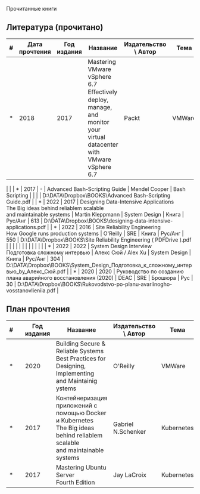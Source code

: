 Прочитанные книги

## Литература (прочитано)
| # | Дата прочтения  | Год издания | Название                                                 |  Издательство \ Автор         | Тема                |  Тип     |   Язык      | Страниц | Ссылка
|---|-----------------|-------------|----------------------------------------------------------|-------------------------------|---------------------|----------|-------------|---------| ------------------------------------------------------------------------|
| * | 2018            |   2017      |  Mastering VMware vSphere 6.7<br>Eﬀectively deploy, manage, and monitor your virtual<br>datacenter with VMware vSphere 6.7 | Packt | VMWare |   Книга  |  Английский |  740    |  D:\DATA\Dropbox\BOOKS\vmware\Mastering VMware vSphere 6.7-2nd Ed_1.pdf |
|
|
| * | 2017            |     -       |  Advanced Bash-Scripting Guide |    Mendel Cooper | Bash Scripting      |          |             |         | D:\DATA\Dropbox\BOOKS\Advanced Bash-Scripting Guide.pdf                 | 
| * | 2022            |   2017      |  Designing Data-Intensive Applications<br>The Big ideas behind reliablem scalable<br>and maintainable systems                    |    Martin Kleppmann           | System Design        |   Книга  |  Рус/Анг    |  613   |  D:\DATA\Dropbox\BOOKS\designing-data-intensive-applications.pdf        |
| * | 2022            |   2016      |  Site Reliability Engineering<br>How Google runs production systems                            |    O'Reilly                   | SRE                  |   Книга  |  Рус/Анг    |  550   |  D:\DATA\Dropbox\BOOKS\Site Reliability Engineering ( PDFDrive ).pdf    |
|   |                 |             |                        |                               |                      |          |             |        |                                                                         |
| * | 2022            |   2022      |  System Design Interview<br>Подготовка сложному интервью                    |    Алекс Cюй / Alex Xu        | System Design        |   Книга  |  Рус/Анг     |  304   |  D:\DATA\Dropbox\BOOKS\System_Design_Подготовка_к_сложному_интервью_by_Алекс_Сюй.pdf   |
| * | 2020            |   2020      |  Руководство по созданию плана аварийного восстановления (2020) |    DEAC                | SRE                  |  Брошюра |  Рус         |  30   |  D:\DATA\Dropbox\BOOKS\Rukovodstvo-po-planu-avariinogho-vosstanovlieniia.pdf    |




##  План прочтения
| # |                 | Год издания | Название                                                 |  Издательство \ Автор         | Тема                |  Тип     |   Язык      | Страниц | Ссылка
|---|-----------------|-------------|----------------------------------------------------------|-------------------------------|---------------------|----------|-------------|---------| ------------------------------------------------------------------------|
| * |                 |   2020      |  Building Secure & Reliable Systems<br>Best Practices for Designing, Implementing<br>and Maintainig ystems                       |         O'Reilly              | VMWare              |   Книга  |  Английский |  557    |  D:\DATA\Dropbox\BOOKS\building_secure_and_reliable_systems.pdf |
| * |                 |   2017      |  Контейнеризация приложений с помощью Docker и Kubernetes<br>The Big ideas behind reliablem scalable<br>and maintainable systems|    Gabriel N.Schenker         | Kubernetes           |   Книга  |  Рус/Анг    |  325   |  D:\DATA\Dropbox\BOOKS\docker-kuber.pdf                                 |
| * |                 |   2017      |  Mastering Ubuntu Server<br>Fourth Edition                                 |    Jay LaCroix                | Kubernetes           |   Книга  |  Рус/Анг    |  325   |  D:\DATA\Dropbox\BOOKS\Jay_LaCroix_-_Mastering_Ubuntu_Server_Explore_the_versatile_powerful_Linux_Server_distribution_Ubuntu_22_04_with_this_compr.pdf                                |












